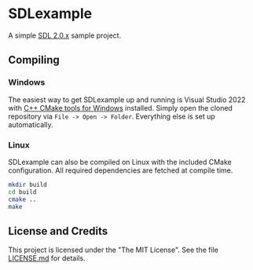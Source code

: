 # SDLexample

A simple [SDL 2.0.x](https://github.com/libsdl-org/SDL) sample project.

## Compiling

### Windows

The easiest way to get SDLexample up and running is Visual Studio 2022
with [C++ CMake tools for
Windows](https://docs.microsoft.com/en-us/cpp/build/cmake-projects-in-visual-studio)
installed.  Simply open the cloned repository via `File -> Open ->
Folder`.  Everything else is set up automatically.

### Linux

SDLexample can also be compiled on Linux with the included CMake
configuration.  All required dependencies are fetched at compile time.

```bash
mkdir build
cd build
cmake ..
make
````

## License and Credits

This project is licensed under the "The MIT License".  See the file
[LICENSE.md](LICENSE.md) for details.
